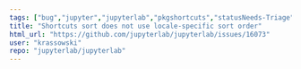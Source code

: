 ```yaml
---
tags: ["bug","jupyter","jupyterlab","pkgshortcuts","statusNeeds-Triage"]
title: "Shortcuts sort does not use locale-specific sort order"
html_url: "https://github.com/jupyterlab/jupyterlab/issues/16073"
user: "krassowski"
repo: "jupyterlab/jupyterlab"
---
```


